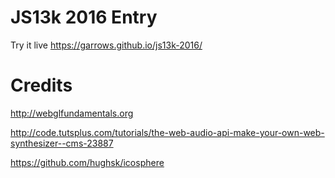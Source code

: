 # JS13k 2016 Entry

Try it live https://garrows.github.io/js13k-2016/


# Credits

http://webglfundamentals.org

http://code.tutsplus.com/tutorials/the-web-audio-api-make-your-own-web-synthesizer--cms-23887

https://github.com/hughsk/icosphere
